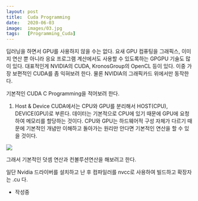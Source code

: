 ```yaml
---
layout: post
title:  Cuda Programming
date:   2020-06-03
image:  images/03.jpg
tags:   [Programming_Cuda]
---
```


딥러닝을 하면서 GPU를 사용하지 않을 수는 없다. 요새 GPU 컴퓨팅을 그래픽스, 이미지 연산 뿐 아니라 응요 프로그램 계산에서도 사용할 수 있도록하는 GPGPU 기술도 많이 있다.
대표적인게 NVIDIA의 CUDA, KronosGroup의 OpenCL 등이 있다.
이중 가장 보편적인 CUDA를 좀 익혀보려 한다. 물론 NVIDIA의 그래픽카드 위에서만 동작한다.

기본적인 CUDA C Programming을 적어보려 한다.

1. Host & Device
CUDA에서는 CPU와 GPU를 분리해서 HOST(CPU), DEVICE(GPU)로 부른다.
데이터는 기본적으로 CPU에 있기 때문에 GPU에 요청하여 메모리를 할당하는 것이다.
CPU와 GPU는 하드웨어적 구성 자체가 다르기 때문에 기본적인 개념만 이해하고 돌아가는 원리만 안다면
기본적인 연산을 할 수 있을 것이다.

![]({{site.baseurl}}/post_images/cpugpu.jpg)

그래서 기본적인 덧셈 연산과 컨볼루션연산을 해보려고 한다.

일단 Nvidia 드라이버를 설치하고 난 후 컴파일러를 nvcc로 사용하여 빌드하고 확장자는 .cu 다.

- 작성중
